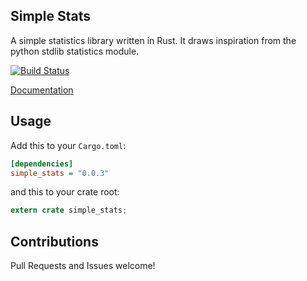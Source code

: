 Simple Stats
------------

A simple statistics library written in Rust. It draws inspiration from the
python stdlib statistics module.

[![Build Status](https://travis-ci.org/JeffBelgum/simple_stats.svg?branch=master)](https://travis-ci.org/JeffBelgum/simple_stats)

[Documentation](https://jeffbelgum.github.io/simple_stats/simple_stats/)

Usage
-----

Add this to your `Cargo.toml`:

```ini
[dependencies]
simple_stats = "0.0.3"
```

and this to your crate root:

```rust
extern crate simple_stats;
```

Contributions
-------------

Pull Requests and Issues welcome!
